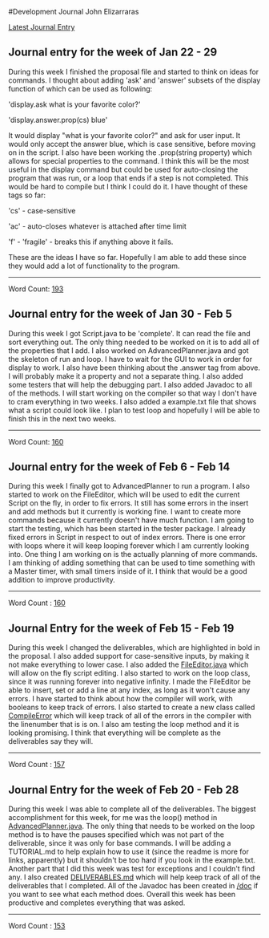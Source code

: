 #Development Journal
John Elizarraras

[Latest Journal Entry](#journal-entry-for-the-week-of-feb-20---feb-28)

## Journal entry for the week of Jan 22 - 29

 During this week I finished the proposal file and started to think on ideas for commands. I thought about adding 'ask' and 'answer' subsets of the display function of which can be used as following:

 'display.ask what is your favorite color?'

 'display.answer.prop(cs) blue'

 It would display "what is your favorite color?" and ask for user input. It would only accept the answer blue, which is case sensitive, before moving on in the script.
 I also have been working the .prop(string property) which allows for special properties to the command. I think this will be the most useful in the display command but could be used for auto-closing the program that was run, or a loop that ends if a step is not completed. This would be hard to compile but I think I could do it. I have thought of these tags so far:

 'cs' - case-sensitive

 'ac' - auto-closes whatever is attached after time limit

 'f' - 'fragile' - breaks this if anything above it fails.

 These are the ideas I have so far. Hopefully I am able to add these since they would add a lot of functionality to the program.

---
 Word Count: [193](http://i.imgur.com/756ynTj.png)

## Journal entry for the week of Jan 30 - Feb 5
During this week I got Script.java to be 'complete'. It can read the file and sort everything out. The only thing needed to be worked on it is to add all of the properties that I add. I also worked on AdvancedPlanner.java and got the skeleton of run and loop. I have to wait for the GUI to work in order for display to work. I also have been thinking about the .answer tag from above. I will probably make it a property and not a separate thing. I also added some testers that will help the debugging part. I also added Javadoc to all of the methods. I will start working on the compiler so that way I don't have to cram everything in two weeks. I also added a example.txt file that shows what a script could look like. I plan to test loop and hopefully I will be able to finish this in the next two weeks.

---
 Word Count: [160](http://i.imgur.com/Wc2BFM8.png)
 
## Journal entry for the week of Feb 6 - Feb 14
During this week I finally got to AdvancedPlanner to run a program. I also started to work on the FileEditor, which will be used to edit the current Script on the fly, in order to fix errors. It still has some errors in the insert and add methods but it currently is working fine. I want to create more commands because it currently doesn't have much function. I am going to start the testing, which has been started in the tester package. I already fixed errors in Script in respect to out of index errors. There is one error with loops where it will keep looping forever which I am currently looking into. One thing I am working on is the actually planning of more commands. I am thinking of adding something that can be used to time something with a Master timer, with small timers inside of it. I think that would be a good addition to improve productivity.

---
 Word Count : [160](http://i.imgur.com/uPOKlmi.png)

## Journal Entry for the week of Feb 15 - Feb 19
During this week I changed the deliverables, which are highlighted in bold in the proposal. I also added support for case-sensitive inputs, by making it not make everything to lower case. I also added the [FileEditor.java](https://github.com/iblacksand/advanced-planner/blob/master/file/FileEditor.java) which will allow on the fly script editing. I also started to work on the loop class, since it was running forever into negative infinity. I made the FileEditor be able to insert, set or add a line at any index, as long as it won't cause any errors. I have started to think about how the compiler will work, with booleans to keep track of errors. I also started to create a new class called [CompileError](https://github.com/iblacksand/advanced-planner/blob/master/compile/CompileError.java) which will keep track of all of the errors in the compiler with the linenumber that is is on. I also am testing the loop method and it is looking promising. I think that everything will be complete as the deliverables say they will.

---
 Word Count : [157](http://i.imgur.com/o6kbG9Z.png)

## Journal Entry for the week of Feb 20 - Feb 28
During this week I was able to complete all of the deliverables. The biggest accomplishment for this week, for me was the loop() method in [AdvancedPlanner.java](https://github.com/iblacksand/advanced-planner/blob/master/main/AdvancedPlanner.java). The only thing that needs to be worked on the loop method is to have the pauses specified which was not part of the deliverable, since it was only for base commands. I will be adding a TUTORIAL.md to help explain how to use it (since the readme is more for links, apparently) but it shouldn't be too hard if you look in the example.txt. Another part that I did this week was test for exceptions and I couldn't find any. I also created [DELIVERABLES.md](https://github.com/iblacksand/advanced-planner/blob/master/DELIVERABLES.md) which will help keep track of all of the deliverables that I completed. All of the Javadoc has been created in [/doc](https://github.com/iblacksand/advanced-planner/tree/master/doc) if you want to see what each method does. Overall this week has been productive and completes everything that was asked.

---
 Word Count : [153](http://i.imgur.com/vrvm57A.png)